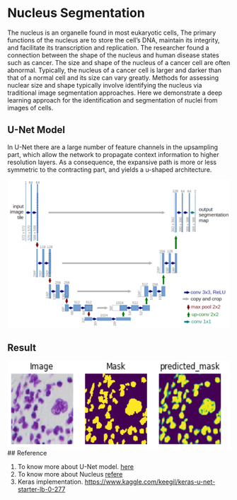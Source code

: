 # Nucleus Segmentation

The nucleus is an organelle found in most eukaryotic cells, The primary functions of the nucleus are to store the cell’s DNA, maintain its integrity, and facilitate its transcription and replication. The researcher found a connection between the shape of the nucleus and human disease states such as cancer. The size and shape of the nucleus of a cancer cell are often abnormal. Typically, the nucleus of a cancer cell is larger and darker than that of a normal cell and its size can vary greatly. Methods for assessing nuclear size and shape typically involve identifying the nucleus via traditional image segmentation approaches. Here we demonstrate a deep learning approach for the identification and segmentation of nuclei from images of cells.

## U-Net Model 

In U-Net there are a large number of feature channels in the upsampling part, which allow the network to propagate context information to higher resolution layers. As a consequence, the expansive path is more or less symmetric to the contracting part, and yields a u-shaped architecture.

<img src="https://github.com/Rakeshvcr/Nucleus_segmentation/blob/master/images/u-net-architecture.png" width="700">

## Result

<img align="left" src="https://github.com/Rakeshvcr/Nucleus_segmentation/blob/master/images/Image.png" width="550" height="200"> 

<br />
## Reference

1. To know more about U-Net model. [here](https://arxiv.org/pdf/1505.04597.pdf)
2. To know more about Nucleus [refere](https://www.cancer.org/treatment/understanding-your-diagnosis/tests/testing-biopsy-and-cytology-specimens-for-cancer/what-doctors-look-for.html)
3. Keras implementation. <https://www.kaggle.com/keegil/keras-u-net-starter-lb-0-277>
